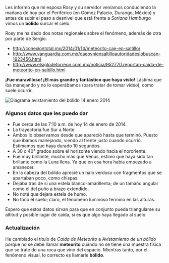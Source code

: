 

Les informo que mi esposa Rosy y su servidor veníamos conduciendo la mañana de hoy por el Periférico (en Gómez Palacio, Durango, México) y antes de subir el paso a desnivel que está frente a _Soriana Hamburgo_ vimos un **bólido** surcar el cielo.

Rosy me ha dado dos notas regionales sobre el fenómeno, además de otra por parte de Sergio:

* <http://conexiontotal.mx/2014/01/14/meteorito-cae-en-saltillo/>
* <http://www.vanguardia.com.mx/caeovniensaltilloautoridadeslobuscan-1923456.html>
* <http://www.elsiglodetorreon.com.mx/noticia/952770.reportan-caida-de-meteorito-en-saltillo.html>

**¡Fue maravilloso! ¡El más grande y fantástico que haya visto!** Lástima que iba manejando y no lo esperábamos (para tratar de tomar video), como suele ocurrir.

![Diagrama avistamiento del bólido 14 enero 2014](caida-de-meteorito-2014-01-14/diagrama-avistamiento-bolido-2014-01-14.jpg)

### Algunos datos que les puedo dar

* Fue cerca de las 7:10 a.m. de hoy 14 de enero de 2014.
* La trayectoria fue Sur a Norte.
* Ambos lo observamos desde que apareció hasta que terminó. Puesto que íbamos manejando, viendo al frente justo cuando ocurrió. Estimamos que haya durado 10 segundos.
* A 30 o 40° grados sobre el horizonte viendo hacia el nororiente.
* Fue muy brillante, mucho más que Venus, estimo que haya sido tan brillante como la Luna llena. Ya que en esa hora había empezado a amanecer.
* En la cabeza del bólido aprecié un halo verdoso con fragmentos que se apartaban poco, como chispas.
* Dejaba tras de sí una estela blanco-amarillenta; de un tamaño angular como el del puño a brazo extendido.
* No noté que dejara estela de humo.
* No toco el suelo; claro, el fenómeno luminoso terminó en las alturas.

Espero que estos datos sirvan para que en conjunto pueda triangularse su altitud y posible lugar de caída, si es que algo haya llegado al suelo.

### Actualización

He cambiado el título de _Caida de Meteorito_ a _Avistamiento de un bólido_ porque no se debe llamar **meteorito** cuando no se tiene una muestra física que se trate de una roca que vino del espacio. Mientras tanto, por el fenómeno visual, lo correcto es llamarle **bólido**.
